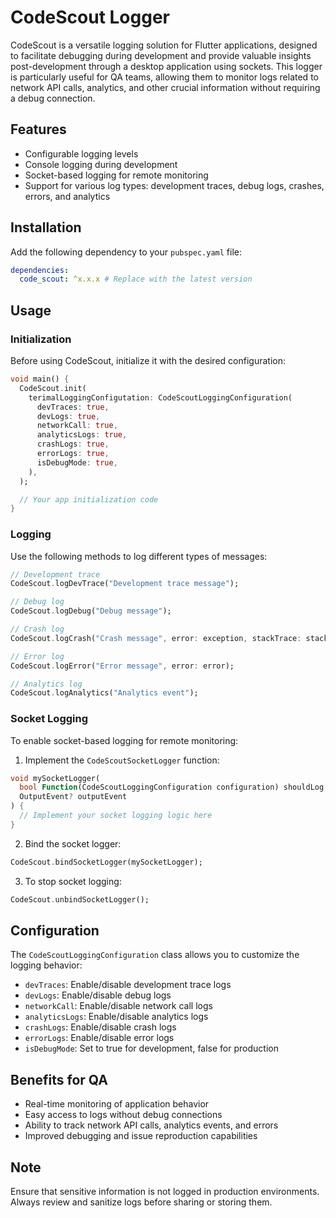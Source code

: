# CodeScout Logger

CodeScout is a versatile logging solution for Flutter applications, designed to facilitate debugging during development and provide valuable insights post-development through a desktop application using sockets. This logger is particularly useful for QA teams, allowing them to monitor logs related to network API calls, analytics, and other crucial information without requiring a debug connection.

## Features

- Configurable logging levels
- Console logging during development
- Socket-based logging for remote monitoring
- Support for various log types: development traces, debug logs, crashes, errors, and analytics

## Installation

Add the following dependency to your `pubspec.yaml` file:

```yaml
dependencies:
  code_scout: ^x.x.x # Replace with the latest version
```

## Usage

### Initialization

Before using CodeScout, initialize it with the desired configuration:

```dart
void main() {
  CodeScout.init(
    terimalLoggingConfigutation: CodeScoutLoggingConfiguration(
      devTraces: true,
      devLogs: true,
      networkCall: true,
      analyticsLogs: true,
      crashLogs: true,
      errorLogs: true,
      isDebugMode: true,
    ),
  );

  // Your app initialization code
}
```

### Logging

Use the following methods to log different types of messages:

```dart
// Development trace
CodeScout.logDevTrace("Development trace message");

// Debug log
CodeScout.logDebug("Debug message");

// Crash log
CodeScout.logCrash("Crash message", error: exception, stackTrace: stackTrace);

// Error log
CodeScout.logError("Error message", error: error);

// Analytics log
CodeScout.logAnalytics("Analytics event");
```

### Socket Logging

To enable socket-based logging for remote monitoring:

1. Implement the `CodeScoutSocketLogger` function:

```dart
void mySocketLogger(
  bool Function(CodeScoutLoggingConfiguration configuration) shouldLog,
  OutputEvent? outputEvent
) {
  // Implement your socket logging logic here
}
```

2. Bind the socket logger:

```dart
CodeScout.bindSocketLogger(mySocketLogger);
```

3. To stop socket logging:

```dart
CodeScout.unbindSocketLogger();
```

## Configuration

The `CodeScoutLoggingConfiguration` class allows you to customize the logging behavior:

- `devTraces`: Enable/disable development trace logs
- `devLogs`: Enable/disable debug logs
- `networkCall`: Enable/disable network call logs
- `analyticsLogs`: Enable/disable analytics logs
- `crashLogs`: Enable/disable crash logs
- `errorLogs`: Enable/disable error logs
- `isDebugMode`: Set to true for development, false for production

## Benefits for QA

- Real-time monitoring of application behavior
- Easy access to logs without debug connections
- Ability to track network API calls, analytics events, and errors
- Improved debugging and issue reproduction capabilities

## Note

Ensure that sensitive information is not logged in production environments. Always review and sanitize logs before sharing or storing them.
